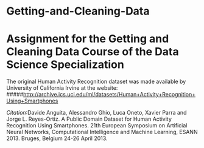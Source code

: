 # Getting-and-Cleaning-Data
Assignment for the Getting and Cleaning Data Course of the Data Science Specialization
==============================================================================================
The original Human Activity Recognition dataset was made available by University of California Irvine at the website: 
#####http://archive.ics.uci.edu/ml/datasets/Human+Activity+Recognition+Using+Smartphones

_Citation_:Davide Anguita, Alessandro Ghio, Luca Oneto, Xavier Parra and Jorge L. Reyes-Ortiz. A Public Domain Dataset for Human Activity Recognition Using Smartphones. 21th European Symposium on Artificial Neural Networks, Computational Intelligence and Machine Learning, ESANN 2013. Bruges, Belgium 24-26 April 2013.

